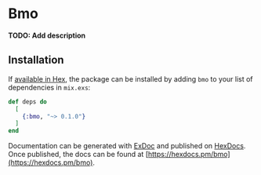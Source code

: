 # Bmo

**TODO: Add description**

## Installation

If [available in Hex](https://hex.pm/docs/publish), the package can be installed
by adding `bmo` to your list of dependencies in `mix.exs`:

```elixir
def deps do
  [
    {:bmo, "~> 0.1.0"}
  ]
end
```

Documentation can be generated with [ExDoc](https://github.com/elixir-lang/ex_doc)
and published on [HexDocs](https://hexdocs.pm). Once published, the docs can
be found at [https://hexdocs.pm/bmo](https://hexdocs.pm/bmo).

